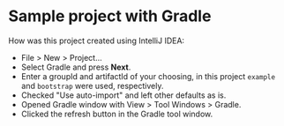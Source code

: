 # Sample project with Gradle

How was this project created using IntelliJ IDEA:
- File > New > Project...
- Select Gradle and press **Next**.
- Enter a groupId and artifactId of your choosing, in this project `example` and `bootstrap` were used, respectively.
- Checked "Use auto-import" and left other defaults as is.
- Opened Gradle window with View > Tool Windows > Gradle.
- Clicked the refresh button in the Gradle tool window.
